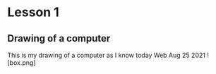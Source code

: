 # Lesson 1

## Drawing of a computer
This is my drawing of a computer as I know today Web Aug 25 2021
![box.png]

